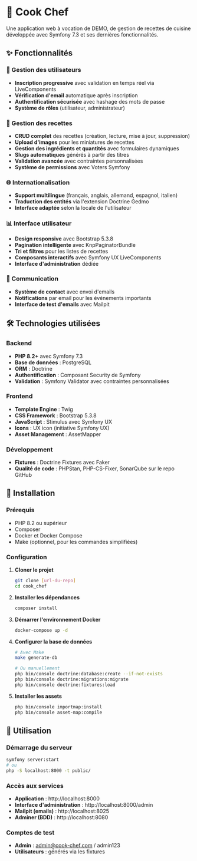 # 🍳 Cook Chef

Une application web à vocation de DEMO, de gestion de recettes de cuisine développée avec Symfony 7.3 et ses dernières fonctionnalités.

## ✨ Fonctionnalités

### 🔐 Gestion des utilisateurs

-   **Inscription progressive** avec validation en temps réel via LiveComponents
-   **Vérification d'email** automatique après inscription
-   **Authentification sécurisée** avec hashage des mots de passe
-   **Système de rôles** (utilisateur, administrateur)

### 📝 Gestion des recettes

-   **CRUD complet** des recettes (création, lecture, mise à jour, suppression)
-   **Upload d'images** pour les miniatures de recettes
-   **Gestion des ingrédients et quantités** avec formulaires dynamiques
-   **Slugs automatiques** générés à partir des titres
-   **Validation avancée** avec contraintes personnalisées
-   **Système de permissions** avec Voters Symfony

### 🌐 Internationalisation

-   **Support multilingue** (français, anglais, allemand, espagnol, italien)
-   **Traduction des entités** via l'extension Doctrine Gedmo
-   **Interface adaptée** selon la locale de l'utilisateur

### 📊 Interface utilisateur

-   **Design responsive** avec Bootstrap 5.3.8
-   **Pagination intelligente** avec KnpPaginatorBundle
-   **Tri et filtres** pour les listes de recettes
-   **Composants interactifs** avec Symfony UX LiveComponents
-   **Interface d'administration** dédiée

### 📧 Communication

-   **Système de contact** avec envoi d'emails
-   **Notifications** par email pour les événements importants
-   **Interface de test d'emails** avec Mailpit

## 🛠️ Technologies utilisées

### Backend

-   **PHP 8.2+** avec Symfony 7.3
-   **Base de données** : PostgreSQL
-   **ORM** : Doctrine
-   **Authentification** : Composant Security de Symfony
-   **Validation** : Symfony Validator avec contraintes personnalisées

### Frontend

-   **Template Engine** : Twig
-   **CSS Framework** : Bootstrap 5.3.8
-   **JavaScript** : Stimulus avec Symfony UX
-   **Icons** : UX icon (initiative Symfony UX)
-   **Asset Management** : AssetMapper

### Développement

-   **Fixtures** : Doctrine Fixtures avec Faker
-   **Qualité de code** : PHPStan, PHP-CS-Fixer, SonarQube sur le repo GitHub

## 🚀 Installation

### Prérequis

-   PHP 8.2 ou supérieur
-   Composer
-   Docker et Docker Compose
-   Make (optionnel, pour les commandes simplifiées)

### Configuration

1. **Cloner le projet**

    ```bash
    git clone [url-du-repo]
    cd cook_chef
    ```

2. **Installer les dépendances**

    ```bash
    composer install
    ```

3. **Démarrer l'environnement Docker**

    ```bash
    docker-compose up -d
    ```

4. **Configurer la base de données**

    ```bash
    # Avec Make
    make generate-db

    # Ou manuellement
    php bin/console doctrine:database:create --if-not-exists
    php bin/console doctrine:migrations:migrate
    php bin/console doctrine:fixtures:load
    ```

5. **Installer les assets**
    ```bash
    php bin/console importmap:install
    php bin/console asset-map:compile
    ```

## 🔧 Utilisation

### Démarrage du serveur

```bash
symfony server:start
# ou
php -S localhost:8000 -t public/
```

### Accès aux services

-   **Application** : http://localhost:8000
-   **Interface d'administration** : http://localhost:8000/admin
-   **Mailpit (emails)** : http://localhost:8025
-   **Adminer (BDD)** : http://localhost:8080

### Comptes de test

-   **Admin** : admin@cook-chef.com / admin123
-   **Utilisateurs** : générés via les fixtures
